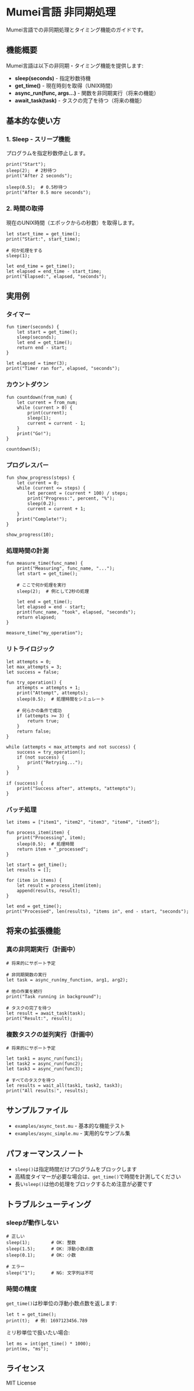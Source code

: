 # Mumei言語 非同期処理

Mumei言語での非同期処理とタイミング機能のガイドです。

## 機能概要

Mumei言語は以下の非同期・タイミング機能を提供します:

- **sleep(seconds)** - 指定秒数待機
- **get_time()** - 現在時刻を取得（UNIX時間）
- **async_run(func, args...)** - 関数を非同期実行（将来の機能）
- **await_task(task)** - タスクの完了を待つ（将来の機能）

## 基本的な使い方

### 1. Sleep - スリープ機能

プログラムを指定秒数停止します。

```mu
print("Start");
sleep(2);  # 2秒待つ
print("After 2 seconds");

sleep(0.5);  # 0.5秒待つ
print("After 0.5 more seconds");
```

### 2. 時間の取得

現在のUNIX時間（エポックからの秒数）を取得します。

```mu
let start_time = get_time();
print("Start:", start_time);

# 何か処理をする
sleep(1);

let end_time = get_time();
let elapsed = end_time - start_time;
print("Elapsed:", elapsed, "seconds");
```

## 実用例

### タイマー

```mu
fun timer(seconds) {
    let start = get_time();
    sleep(seconds);
    let end = get_time();
    return end - start;
}

let elapsed = timer(3);
print("Timer ran for", elapsed, "seconds");
```

### カウントダウン

```mu
fun countdown(from_num) {
    let current = from_num;
    while (current > 0) {
        print(current);
        sleep(1);
        current = current - 1;
    }
    print("Go!");
}

countdown(5);
```

### プログレスバー

```mu
fun show_progress(steps) {
    let current = 0;
    while (current <= steps) {
        let percent = (current * 100) / steps;
        print("Progress:", percent, "%");
        sleep(0.2);
        current = current + 1;
    }
    print("Complete!");
}

show_progress(10);
```

### 処理時間の計測

```mu
fun measure_time(func_name) {
    print("Measuring", func_name, "...");
    let start = get_time();

    # ここで何か処理を実行
    sleep(2);  # 例として2秒の処理

    let end = get_time();
    let elapsed = end - start;
    print(func_name, "took", elapsed, "seconds");
    return elapsed;
}

measure_time("my_operation");
```

### リトライロジック

```mu
let attempts = 0;
let max_attempts = 3;
let success = false;

fun try_operation() {
    attempts = attempts + 1;
    print("Attempt", attempts);
    sleep(0.5);  # 処理時間をシミュレート

    # 何らかの条件で成功
    if (attempts >= 3) {
        return true;
    }
    return false;
}

while (attempts < max_attempts and not success) {
    success = try_operation();
    if (not success) {
        print("Retrying...");
    }
}

if (success) {
    print("Success after", attempts, "attempts");
}
```

### バッチ処理

```mu
let items = ["item1", "item2", "item3", "item4", "item5"];

fun process_item(item) {
    print("Processing", item);
    sleep(0.5);  # 処理時間
    return item + "_processed";
}

let start = get_time();
let results = [];

for (item in items) {
    let result = process_item(item);
    append(results, result);
}

let end = get_time();
print("Processed", len(results), "items in", end - start, "seconds");
```

## 将来の拡張機能

### 真の非同期実行（計画中）

```mu
# 将来的にサポート予定

# 非同期関数の実行
let task = async_run(my_function, arg1, arg2);

# 他の作業を続行
print("Task running in background");

# タスクの完了を待つ
let result = await_task(task);
print("Result:", result);
```

### 複数タスクの並列実行（計画中）

```mu
# 将来的にサポート予定

let task1 = async_run(func1);
let task2 = async_run(func2);
let task3 = async_run(func3);

# すべてのタスクを待つ
let results = wait_all(task1, task2, task3);
print("All results:", results);
```

## サンプルファイル

- `examples/async_test.mu` - 基本的な機能テスト
- `examples/async_simple.mu` - 実用的なサンプル集

## パフォーマンスノート

- `sleep()`は指定時間だけプログラムをブロックします
- 高精度タイマーが必要な場合は、`get_time()`で時間を計測してください
- 長い`sleep()`は他の処理をブロックするため注意が必要です

## トラブルシューティング

### sleepが動作しない

```mu
# 正しい
sleep(1);        # OK: 整数
sleep(1.5);      # OK: 浮動小数点数
sleep(0.1);      # OK: 小数

# エラー
sleep("1");      # NG: 文字列は不可
```

### 時間の精度

`get_time()`は秒単位の浮動小数点数を返します:

```mu
let t = get_time();
print(t);  # 例: 1697123456.789
```

ミリ秒単位で扱いたい場合:

```mu
let ms = int(get_time() * 1000);
print(ms, "ms");
```

## ライセンス

MIT License
